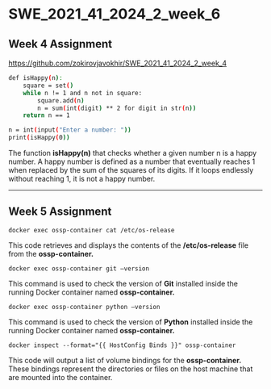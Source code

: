 # SWE_2021_41_2024_2_week_6

## Week 4 Assignment
https://github.com/zokirovjavokhir/SWE_2021_41_2024_2_week_4  
```bash
def isHappy(n):
    square = set()
    while n != 1 and n not in square:
        square.add(n)
        n = sum(int(digit) ** 2 for digit in str(n))
    return n == 1

n = int(input("Enter a number: "))
print(isHappy(0))
```  
The function **isHappy(n)** that checks whether a given number n is a happy number. A happy number is defined as a number that eventually reaches 1 when replaced by the sum of the squares of its digits. If it loops endlessly without reaching 1, it is not a happy number.

---
## Week 5 Assignment
```
docker exec ossp-container cat /etc/os-release
```
This code retrieves and displays the contents of the **/etc/os-release** file from the **ossp-container.**



```
docker exec ossp-container git —version
```
This command is used to check the version of **Git** installed inside the running Docker container named **ossp-container.**

```
docker exec ossp-container python —version
```
This command is used to check the version of **Python** installed inside the running Docker container named **ossp-container.**

```
docker inspect --format="{{ HostConfig Binds }}" ossp-container
```
This code will output a list of volume bindings for the **ossp-container.** These bindings represent the directories or files on the host machine that are mounted into the container.
